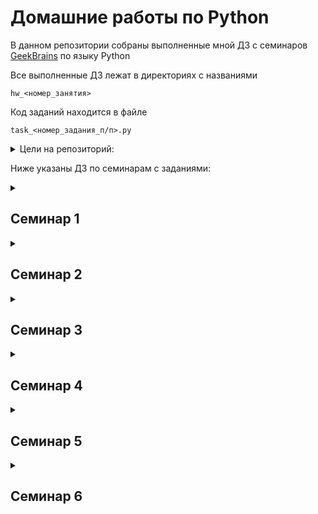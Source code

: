# Домашние работы по Python
В данном репозитории собраны выполненные мной ДЗ с семинаров [GeekBrains](https://gb.ru) по языку Python

Все выполненные ДЗ лежат в директориях с названиями

`hw_<номер_занятия>`

Код заданий находится в файле

`task_<номер_задания_п/п>.py`

<details><summary>Цели на репозиторий:</summary>
<p>
 <!-- <b><u>✔️ Выполнить все ДЗ со всех семинаров</u></b> -->

- [x] Выполнить ДЗ с первого семинара
- [x] Выполнить ДЗ со второго семинара
- [x] Выполнить ДЗ с третьего семинара
- [x] Выполнить ДЗ с четвертого семинара
- [x] Выполнить ДЗ с пятого семинара
- [x] Выполнить ДЗ с шестого семинара
- [ ] Выполнить ДЗ с седьмого семинара
- [ ] Выполнить ДЗ с восьмого семинара
- [ ] Выполнить ДЗ с девятого семинара
- [ ] Выполнить ДЗ с десятого семинара
- [ ] Выполнить ДЗ с одиннадцатого семинара
- [ ] Выполнить ДЗ с двенадцатого семинара


</p>
</details>


Ниже указаны ДЗ по семинарам с заданиями:

<details><summary><h2>Семинар 1</h2></summary>
  
  1. Напишите программу, которая принимает на вход цифру, обозначающую день недели, и проверяет, является ли этот день выходным

  2. (!!!Доп!!!) Напишите программу для проверки истинности утверждения ¬(X ⋁ Y ⋁ Z) = ¬X ⋀ ¬Y ⋀ ¬Z для всех значений предикат

  3. Напишите программу, которая принимает на вход координаты точки (X и Y), причём X ≠ 0 и Y ≠ 0 и выдаёт номер четверти плоскости

  4. Напишите программу, которая по заданному номеру четверти, показывает диапазон возможных координат точек в этой четверти (x и y)

  5. Напишите программу, которая принимает на вход координаты двух точек и находит расстояние между ними в 2D пространстве

</details>

<details><summary><h2>Семинар 2</h2></summary>
  
  1. Напишите программу, которая принимает на вход число N и выдает набор произведений чисел от 1 до N

  2. Требуется найти наименьший натуральный делитель целого числа N, отличный от 1

  3. Задайте список из (2*N+1) элементов, заполненных числами из промежутка [-N, N]. Найдите произведение элементов на указанных ИНДЕКСАХ. Пять ИНДЕКСОВ хранятся в списке, который вы сами заполняете

  4. Требуется посчитать сумму чётных чисел, расположенных между числами 1 и N включительно

</details>

<details><summary><h2>Семинар 3</h2></summary>
  
  1. Задайте список из нескольких чисел. Напишите программу, которая найдёт сумму элементов списка, стоящих на нечётной позиции

  2. Напишите программу, которая найдёт произведение пар чисел списка. Парой считаем первый и последний элемент, второй и предпоследний и т.д

  3. Задайте список из вещественных чисел. Напишите программу, которая найдёт разницу между максимальным и минимальным значением дробной части элементов

  4. Напишите программу, которая будет преобразовывать десятичное число в двоичное

  5. Задайте число. Составьте список чисел Фибоначчи, в том числе для отрицательных индексов

</details>

<details><summary><h2>Семинар 4</h2></summary>
  
  1. Пользователь вводит число, Вам необходимо вывести число Пи с той точностью знаков после запятой, сколько указал пользователь(БЕЗ round())

  2. Задайте натуральное число N. Напишите программу, которая составит список простых множителей числа N

  3. Задайте последовательность чисел. Напишите программу, которая выведет список неповторяющихся элементов исходной последовательности

  4. Задана натуральная степень k. Сформировать случайным образом список коэффициентов (значения от 0 до 100) многочлена и вывести многочлен степени k

  5. Даны два файла, в каждом из которых находится запись многочлена. Задача - сформировать файл, содержащий сумму многочленов

</details>

<details><summary><h2>Семинар 5</h2></summary>
  
  1. Создайте программу для игры с конфетами человек против бота. Условие задачи: На столе лежит 120 конфета. Играют два игрока делая ход друг после друга. Первый ход делает человек. За один ход можно забрать не более чем 28 конфет Победитель - тот, кто оставил на столе 0 конфет. `a) Добавьте игру против бота` `Доп b) Подумайте как наделить бота ""интеллектом"" (Теория игр)`

  2. Создайте программу для игры в ""Крестики-нолики"" человек vs человек

  3. Реализуйте RLE алгоритм: реализуйте модуль сжатия и восстановления данных

</details>

<details><summary><h2>Семинар 6</h2></summary>
  
  1. Вводится список целых чисел в одну строчку через пробел. Необходимо оставить в нем только двузначные числа. Реализовать программу с использованием функции filter. Результат отобразить на экране в виде последовательности оставшихся чисел в одну строчку через пробел

  2. Дан список, вывести отдельно буквы и цифры, пользуясь filter

  3. Дан список, вывести отдельно буквы и цифры, пользуясь filter

</details>
